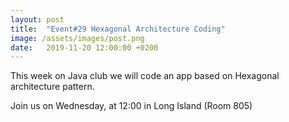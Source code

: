 ```yaml
---
layout: post
title:  "Event#29 Hexagonal Architecture Coding"
image: /assets/images/post.png
date:   2019-11-20 12:00:00 +0200
---
```


This week on Java club we will code an app based on Hexagonal architecture pattern.

Join us on Wednesday, at 12:00 in Long Island (Room 805)
